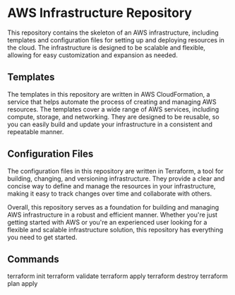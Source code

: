 # AWS Infrastructure Repository

This repository contains the skeleton of an AWS infrastructure, including templates and configuration files for setting up and deploying resources in the cloud. The infrastructure is designed to be scalable and flexible, allowing for easy customization and expansion as needed.

## Templates

The templates in this repository are written in AWS CloudFormation, a service that helps automate the process of creating and managing AWS resources. The templates cover a wide range of AWS services, including compute, storage, and networking. They are designed to be reusable, so you can easily build and update your infrastructure in a consistent and repeatable manner.

## Configuration Files

The configuration files in this repository are written in Terraform, a tool for building, changing, and versioning infrastructure. They provide a clear and concise way to define and manage the resources in your infrastructure, making it easy to track changes over time and collaborate with others.

Overall, this repository serves as a foundation for building and managing AWS infrastructure in a robust and efficient manner. Whether you're just getting started with AWS or you're an experienced user looking for a flexible and scalable infrastructure solution, this repository has everything you need to get started.

## Commands
terraform init
terraform validate
terraform apply
terraform destroy
terraform plan
apply 

